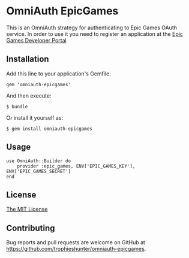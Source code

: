 # OmniAuth EpicGames

This is an OmniAuth strategy for authenticating to Epic Games OAuth
service. In order to use it you need to register an application at the
[Epic Games Developer Portal](https://dev.epicgames.com)

## Installation

Add this line to your application's Gemfile:

    gem 'omniauth-epicgames'

And then execute:

    $ bundle

Or install it yourself as:

    $ gem install omniauth-epicgames

## Usage

    use OmniAuth::Builder do
        provider :epic_games, ENV['EPIC_GAMES_KEY'], ENV['EPIC_GAMES_SECRET']
    end

## License

[The MIT License](http://opensource.org/licenses/MIT)

## Contributing

Bug reports and pull requests are welcome on GitHub at https://github.com/trophieshunter/omniauth-epicgames.

